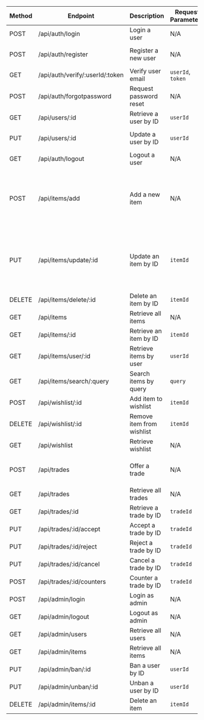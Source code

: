 | Method | Endpoint                        | Description               | Request Parameters | Request Body                                                                                         |
| ------ | ------------------------------- | ------------------------- | ------------------ | ---------------------------------------------------------------------------------------------------- |
| POST   | /api/auth/login                 | Login a user              | N/A                | `email`, `password`                                                                                  |
| POST   | /api/auth/register              | Register a new user       | N/A                | `name`, `email`, `password`, `mobile`                                                                |
| GET    | /api/auth/verify/:userId/:token | Verify user email         | `userId`, `token`  | N/A                                                                                                  |
| POST   | /api/auth/forgotpassword        | Request password reset    | N/A                | `email`,`mobile`                                                                                     |
| GET    | /api/users/:id                  | Retrieve a user by ID     | `userId`           | N/A                                                                                                  |
| PUT    | /api/users/:id                  | Update a user by ID       | `userId`           | `name`, `email`, `password`, `mobile`                                                                |
| GET    | /api/auth/logout                | Logout a user             | N/A                | N/A                                                                                                  |
| POST   | /api/items/add                  | Add a new item            | N/A                | `image`, `name`, `description`, `owner`, `condition`, `category`, `location`, `priceMin`, `priceMax` |
| PUT    | /api/items/update/:id           | Update an item by ID      | `itemId`           | `image`, `name`, `description`, `owner`, `condition`, `category`, `location`, `priceMin`, `priceMax` |
| DELETE | /api/items/delete/:id           | Delete an item by ID      | `itemId`           | N/A                                                                                                  |
| GET    | /api/items                      | Retrieve all items        | N/A                | N/A                                                                                                  |
| GET    | /api/items/:id                  | Retrieve an item by ID    | `itemId`           | N/A                                                                                                  |
| GET    | /api/items/user/:id             | Retrieve items by user    | `userId`           | N/A                                                                                                  |
| GET    | /api/items/search/:query        | Search items by query     | `query`            | N/A                                                                                                  |
| POST   | /api/wishlist/:id               | Add item to wishlist      | `itemId`           | N/A                                                                                                  |
| DELETE | /api/wishlist/:id               | Remove item from wishlist | `itemId`           | N/A                                                                                                  |
| GET    | /api/wishlist                   | Retrieve wishlist         | N/A                | N/A                                                                                                  |
| POST   | /api/trades                     | Offer a trade             | N/A                | `fromUser`, `toUser`, `ItemOffered`, `ItemWanted`                                                    |
| GET    | /api/trades                     | Retrieve all trades       | N/A                | N/A                                                                                                  |
| GET    | /api/trades/:id                 | Retrieve a trade by ID    | `tradeId`          | N/A                                                                                                  |
| PUT    | /api/trades/:id/accept          | Accept a trade by ID      | `tradeId`          | N/A                                                                                                  |
| PUT    | /api/trades/:id/reject          | Reject a trade by ID      | `tradeId`          | N/A                                                                                                  |
| PUT    | /api/trades/:id/cancel          | Cancel a trade by ID      | `tradeId`          | N/A                                                                                                  |
| POST   | /api/trades/:id/counters        | Counter a trade by ID     | `tradeId`          | `ItemOffered`, `ItemWanted`                                                                          |
| POST   | /api/admin/login                | Login as admin            | N/A                | `email`, `password`                                                                                  |
| GET    | /api/admin/logout               | Logout as admin           | N/A                | N/A                                                                                                  |
| GET    | /api/admin/users                | Retrieve all users        | N/A                | N/A                                                                                                  |
| GET    | /api/admin/items                | Retrieve all items        | N/A                | N/A                                                                                                  |
| PUT    | /api/admin/ban/:id              | Ban a user by ID          | `userId`           | N/A                                                                                                  |
| PUT    | /api/admin/unban/:id            | Unban a user by ID        | `userId`           | N/A                                                                                                  |
| DELETE | /api/admin/items/:id            | Delete an item            | `itemId`           | N/A                                                                                                  |